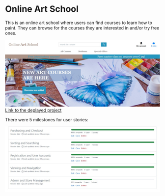 # Online Art School

This is an online art school where users can find courses to learn how to paint. They can browse for the courses they are interested in and/or try free ones.

<img src="media/home_page.jpg">
<a href="https://art-school-b21a3c0ad1c4.herokuapp.com/" target="_blank">Link to the deplayed project</a>

There were 5 milestones for user stories:

<img src="media/milestones.jpg">
